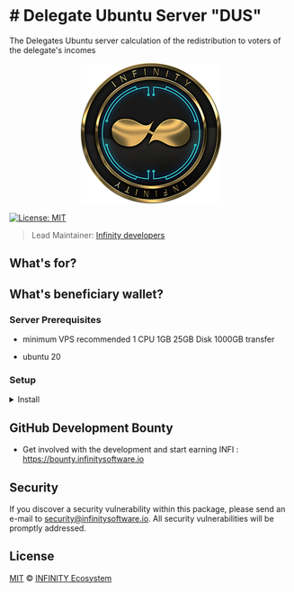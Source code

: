 # # Delegate Ubuntu Server "DUS"
The Delegates Ubuntu server calculation of the redistribution to voters of the delegate's incomes

<p align="center">
    <img src="/banner_infi.png" />
</p>

[![License: MIT](https://badgen.now.sh/badge/license/MIT/green)](https://opensource.org/licenses/MIT)

> Lead Maintainer: [Infinity developers](https://github.com/Plusid)

## What's for?


## What's beneficiary wallet?



### Server Prerequisites

- minimum VPS recommended 
1 CPU 1GB 
25GB Disk
1000GB transfer

- ubuntu 20

### Setup

<details><summary>Install</summary>

```bash
Install Delegate Ubuntu Server "DUS"
```
Choice your blockchain "infinity" or "hedge"
```bash
Enter your network: 
```
Entry your delegate phrase (wallet passphrase) as forger
```bash
Enter your wallet delegate:
```

</details>



## GitHub Development Bounty

-   Get involved with the development and start earning INFI : https://bounty.infinitysoftware.io

## Security

If you discover a security vulnerability within this package, please send an e-mail to security@infinitysoftware.io. All security vulnerabilities will be promptly addressed.

## License

[MIT](LICENSE) © [INFINITY Ecosystem](https://infinitysoftware.io)
